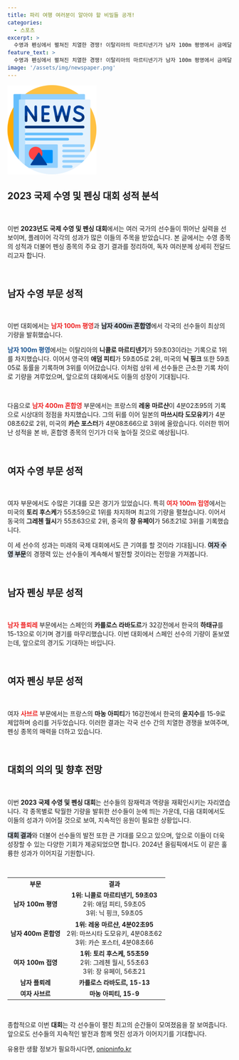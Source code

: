 ```yaml
---
title: 파리 여행 여러분이 알아야 할 비밀들 공개!
categories:
  - 스포츠
excerpt: >
  수영과 펜싱에서 펼쳐진 치열한 경쟁! 이탈리아의 마르티넨기가 남자 100m 평영에서 금메달을 차지하며 전 세계의 이목을 집중시켰다. 여자 접영에서는 미국의 후스케가 빠른 속도로 승리, 기대 이상의 성과를 남겼다!
feature_text: >
  수영과 펜싱에서 펼쳐진 치열한 경쟁! 이탈리아의 마르티넨기가 남자 100m 평영에서 금메달을 차지하며 전 세계의 이목을 집중시켰다. 여자 접영에서는 미국의 후스케가 빠른 속도로 승리, 기대 이상의 성과를 남겼다!
image: '/assets/img/newspaper.png'
---
```


<p><img src="/assets/img/newspaper.png" alt="kimp 속보" /></p>

<h2 data-ke-size="size26">2023 국제 수영 및 펜싱 대회 성적 분석</h2>

<p data-ke-size="size16">&nbsp;</p>

<p>이번 <b>2023년도 국제 수영 및 펜싱 대회</b>에서는 여러 국가의 선수들이 뛰어난 실력을 선보이며, 플레이어 각각의 성과가 많은 이들의 주목을 받았습니다. 본 글에서는 수영 종목의 성적과 더불어 펜싱 종목의 주요 경기 결과를 정리하여, 독자 여러분께 상세히 전달드리고자 합니다.</p>

<p data-ke-size="size16">&nbsp;</p>

<h2 data-ke-size="size26">남자 수영 부문 성적</h2>

<p data-ke-size="size16">&nbsp;</p>

<p>이번 대회에서는 <b><span style="color: #ee2323;">남자 100m 평영</span></b>과 <b><span style="background-color: #21538527;">남자 400m 혼합영</span></b>에서 각국의 선수들이 최상의 기량을 발휘했습니다.</p>

<p><b><span style="color: #1a5490;">남자 100m 평영</span></b>에서는 이탈리아의 <b>니콜로 마르티넨기</b>가 59초03이라는 기록으로 1위를 차지했습니다. 이어서 영국의 <b>애덤 피티</b>가 59초05로 2위, 미국의 <b>닉 핑크</b> 또한 59초05로 동률을 기록하며 3위를 이어갔습니다. 이처럼 상위 세 선수들은 근소한 기록 차이로 기량을 겨루었으며, 앞으로의 대회에서도 이들의 성장이 기대됩니다.</p>

<p data-ke-size="size16">&nbsp;</p>

<p>다음으로 <b><span style="color: #ee2323;">남자 400m 혼합영</span></b> 부문에서는 프랑스의 <b>레옹 마르샨</b>이 4분02초95의 기록으로 시상대의 정점을 차지했습니다. 그의 뒤를 이어 일본의 <b>마쓰시타 도모유키</b>가 4분08초62로 2위, 미국의 <b>카슨 포스터</b>가 4분08초66으로 3위에 올랐습니다. 이러한 뛰어난 성적을 본 바, 혼합영 종목의 인기가 더욱 높아질 것으로 예상됩니다.</p>

<p data-ke-size="size16">&nbsp;</p>

<h2 data-ke-size="size26">여자 수영 부문 성적</h2>

<p data-ke-size="size16">&nbsp;</p>

<p>여자 부문에서도 수많은 기대를 모은 경기가 있었습니다. 특히 <b><span style="color: #ee2323;">여자 100m 접영</span></b>에서는 미국의 <b>토리 후스케</b>가 55초59으로 1위를 차지하며 최고의 기량을 펼쳤습니다. 이어서 동국의 <b>그레첸 월시</b>가 55초63으로 2위, 중국의 <b>장 유페이</b>가 56초21로 3위를 기록했습니다.</p>

<p>이 세 선수의 성과는 미래의 국제 대회에서도 큰 기여를 할 것이라 기대됩니다. <b><span style="background-color: #21538527;">여자 수영 부문</span></b>의 경쟁력 있는 선수들이 계속해서 발전할 것이라는 전망을 가져봅니다.</p>

<p data-ke-size="size16">&nbsp;</p>

<h2 data-ke-size="size26">남자 펜싱 부문 성적</h2>

<p data-ke-size="size16">&nbsp;</p>

<p><b><span style="color: #ee2323;">남자 플뢰레</span></b> 부문에서는 스페인의 <b>카를로스 라바도르</b>가 32강전에서 한국의 <b>하태규</b>를 15-13으로 이기며 경기를 마무리했습니다. 이번 대회에서 스페인 선수의 기량이 돋보였는데, 앞으로의 경기도 기대하는 바입니다.</p>

<p data-ke-size="size16">&nbsp;</p>

<h2 data-ke-size="size26">여자 펜싱 부문 성적</h2>

<p data-ke-size="size16">&nbsp;</p>

<p>여자 <b><span style="color: #ee2323;">사브르</span></b> 부문에서는 프랑스의 <b>마농 아피티</b>가 16강전에서 한국의 <b>윤지수</b>를 15-9로 제압하며 승리를 거두었습니다. 이러한 결과는 각국 선수 간의 치열한 경쟁을 보여주며, 펜싱 종목의 매력을 더하고 있습니다.</p>

<p data-ke-size="size16">&nbsp;</p>

<h2 data-ke-size="size26">대회의 의의 및 향후 전망</h2>

<p data-ke-size="size16">&nbsp;</p>

<p>이번 <b>2023 국제 수영 및 펜싱 대회</b>는 선수들의 잠재력과 역량을 재확인시키는 자리였습니다. 각 종목별로 탁월한 기량을 발휘한 선수들이 눈에 띄는 가운데, 다음 대회에서도 이들의 성과가 이어질 것으로 보여, 지속적인 응원이 필요한 상황입니다.</p>

<p><b><span style="background-color: #21538527;">대회 결과</span></b>와 더불어 선수들의 발전 또한 큰 기대를 모으고 있으며, 앞으로 이들이 더욱 성장할 수 있는 다양한 기회가 제공되었으면 합니다. 2024년 올림픽에서도 이 같은 훌륭한 성과가 이어지길 기원합니다.</p>

<p data-ke-size="size16">&nbsp;</p>

<table>
    <tr>
        <th>부문</th>
        <th>결과</th>
    </tr>
    <tr>
        <td style="text-align: center; height: 17px;"><b>남자 100m 평영</b></td>
        <td style="text-align: center; height: 17px;"><b>1위: 니콜로 마르티넨기, 59초03</b><br>2위: 애덤 피티, 59초05<br>3위: 닉 핑크, 59초05</td>
    </tr>
    <tr>
        <td style="text-align: center; height: 17px;"><b>남자 400m 혼합영</b></td>
        <td style="text-align: center; height: 17px;"><b>1위: 레옹 마르샨, 4분02초95</b><br>2위: 마쓰시타 도모유키, 4분08초62<br>3위: 카슨 포스터, 4분08초66</td>
    </tr>
    <tr>
        <td style="text-align: center; height: 17px;"><b>여자 100m 접영</b></td>
        <td style="text-align: center; height: 17px;"><b>1위: 토리 후스케, 55초59</b><br>2위: 그레첸 월시, 55초63<br>3위: 장 유페이, 56초21</td>
    </tr>
    <tr>
        <td style="text-align: center; height: 17px;"><b>남자 플뢰레</b></td>
        <td style="text-align: center; height: 17px;"><b>카를로스 라바도르, 15-13</b></td>
    </tr>
    <tr>
        <td style="text-align: center; height: 17px;"><b>여자 사브르</b></td>
        <td style="text-align: center; height: 17px;"><b>마농 아피티, 15-9</b></td>
    </tr>
</table>

<p data-ke-size="size16">&nbsp;</p>

<p>종합적으로 이번 <b>대회</b>는 각 선수들이 펼친 최고의 순간들이 모여졌음을 잘 보여줍니다. 앞으로도 선수들의 지속적인 발전과 함께 멋진 성과가 이어지기를 기대합니다.</p>
유용한 생활 정보가 필요하시다면, <a href="https://onioninfo.kr" rel="dofollow">onioninfo.kr</a>


